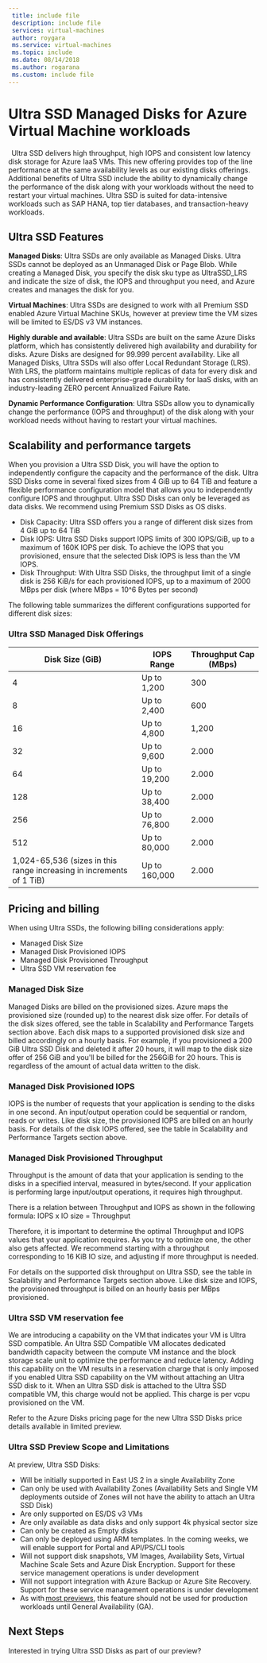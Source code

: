 ```yaml
---
 title: include file
 description: include file
 services: virtual-machines
 author: roygara
 ms.service: virtual-machines
 ms.topic: include
 ms.date: 08/14/2018
 ms.author: rogarana
 ms.custom: include file
---
```


# Ultra SSD Managed Disks for Azure Virtual Machine workloads 
  
Ultra SSD delivers high throughput, high IOPS and consistent low latency disk storage for Azure IaaS VMs. This new offering provides top of the line performance at the same availability levels as our existing disks offerings. Additional benefits of Ultra SSD include the ability to dynamically change the performance of the disk along with your workloads without the need to restart your virtual machines. Ultra SSD is suited for data-intensive workloads such as SAP HANA, top tier databases, and transaction-heavy workloads.  

## Ultra SSD Features

**Managed Disks**: Ultra SSDs are only available as Managed Disks. Ultra SSDs cannot be deployed as an Unmanaged Disk or Page Blob. While creating a Managed Disk, you specify the disk sku type as UltraSSD_LRS and indicate the size of disk, the IOPS and throughput you need, and Azure creates and manages the disk for you.  

**Virtual Machines**: Ultra SSDs are designed to work with all Premium SSD enabled Azure Virtual Machine SKUs, however at preview time the VM sizes will be limited to ES/DS v3 VM instances.  

**Highly durable and available**: Ultra SSDs are built on the same Azure Disks platform, which has consistently delivered high availability and durability for disks. Azure Disks are designed for 99.999 percent availability. Like all Managed Disks, Ultra SSDs will also offer Local Redundant Storage (LRS). With LRS, the platform maintains multiple replicas of data for every disk and has consistently delivered enterprise-grade durability for IaaS disks, with an industry-leading ZERO percent Annualized Failure Rate.

**Dynamic Performance Configuration**: Ultra SSDs allow you to dynamically change the performance (IOPS and throughput) of the disk along with your workload needs without having to restart your virtual machines.

## Scalability and performance targets

When you provision a Ultra SSD Disk, you will have the option to independently configure the capacity and the performance of the disk. Ultra SSD Disks come in several fixed sizes from 4 GiB up to 64 TiB and feature a flexible performance configuration model that allows you to independently configure IOPS and throughput. Ultra SSD Disks can only be leveraged as data disks. We recommend using Premium SSD Disks as OS disks.

- Disk Capacity: Ultra SSD offers you a range of different disk sizes from 4 GiB up to 64 TiB 
- Disk IOPS: Ultra SSD Disks support IOPS limits of 300 IOPS/GiB, up to a maximum of 160K IOPS per disk. To achieve the IOPS that you provisioned, ensure that the selected Disk IOPS is less than the VM IOPS.
- Disk Throughput: With Ultra SSD Disks, the throughput limit of a single disk is 256 KiB/s for each provisioned IOPS, up to a maximum of 2000 MBps per disk (where MBps = 10^6 Bytes per second)

The following table summarizes the different configurations supported for different disk sizes:  

### Ultra SSD Managed Disk Offerings

|Disk Size (GiB)  |IOPS Range  |Throughput Cap (MBps)  |
|---------|---------|---------|
|4     |Up to 1,200         |300         |
|8     |Up to 2,400         |600         |
|16     |Up to 4,800         |1,200         |
|32     |Up to 9,600         |2.000         |
|64     |Up to 19,200         |2.000         |
|128     |Up to 38,400         |2.000         |
|256     |Up to 76,800         |2.000         |
|512     |Up to 80,000         |2.000         |
|1,024-65,536 (sizes in this range increasing in increments of 1 TiB)     |Up to 160,000         |2.000         |

## Pricing and billing

When using Ultra SSDs, the following billing considerations apply:

- Managed Disk Size
- Managed Disk Provisioned IOPS
- Managed Disk Provisioned Throughput
- Ultra SSD VM reservation fee

### Managed Disk Size

Managed Disks are billed on the provisioned sizes. Azure maps the provisioned size (rounded up) to the nearest disk size offer. For details of the disk sizes offered, see the table in Scalability and Performance Targets section above. Each disk maps to a supported provisioned disk size and billed accordingly on a hourly basis. For example, if you provisioned a 200 GiB Ultra SSD Disk and deleted it after 20 hours, it will map to the disk size offer of 256 GiB and you'll be billed for the 256GiB for 20 hours. This is regardless of the amount of actual data written to the disk. 

### Managed Disk Provisioned IOPS

IOPS is the number of requests that your application is sending to the disks in one second. An input/output operation could be sequential or random, reads or writes. Like disk size, the provisioned IOPS are billed on an hourly basis. 
For details of the disk IOPS offered, see the table in Scalability and Performance Targets section above.

### Managed Disk Provisioned Throughput

Throughput is the amount of data that your application is sending to the disks in a specified interval, measured in bytes/second. If your application is performing large input/output operations, it requires high throughput.  

There is a relation between Throughput and IOPS as shown in the following formula:  IOPS x IO size = Throughput

Therefore, it is important to determine the optimal Throughput and IOPS values that your application requires. As you try to optimize one, the other also gets affected. We recommend starting with a throughput corresponding to 16 KiB IO size, and adjusting if more throughput is needed.

For details on the supported disk throughput on Ultra SSD, see the table in Scalability and Performance Targets section above. Like disk size and IOPS, the provisioned throughput is billed on an hourly basis per MBps provisioned.

### Ultra SSD VM reservation fee

We are introducing a capability on the VM that indicates your VM is Ultra SSD compatible. An Ultra SSD Compatible VM allocates dedicated bandwidth capacity between the compute VM instance and the block storage scale unit to optimize the performance and reduce latency. Adding this capability on the VM results in a reservation charge that is only imposed if you enabled Ultra SSD capability on the VM without attaching an Ultra SSD disk to it. When an Ultra SSD disk is attached to the Ultra SSD compatible VM, this charge would not be applied. This charge is per vcpu provisioned on the VM.

Refer to the Azure Disks pricing page for the new Ultra SSD Disks price details available in limited preview.

### Ultra SSD Preview Scope and Limitations

At preview, Ultra SSD Disks:

- Will be initially supported in East US 2 in a single Availability Zone  
- Can only be used with Availability Zones (Availability Sets and Single VM deployments outside of Zones will not have the ability to attach an Ultra SSD Disk)
- Are only supported on ES/DS v3 VMs
- Are only available as data disks and only support 4k physical sector size  
- Can only be created as Empty disks  
- Can only be deployed using ARM templates. In the coming weeks, we will enable support for Portal and API/PS/CLI tools 
- Will not support disk snapshots, VM Images, Availability Sets, Virtual Machine Scale Sets and Azure Disk Encryption. Support for these service management operations is under development
- Will not support integration with Azure Backup or Azure Site Recovery. Support for these service management operations is under development
- As with [most previews](https://azure.microsoft.com/en-us/support/legal/preview-supplemental-terms/), this feature should not be used for production workloads until General Availability (GA).

## Next Steps

Interested in trying Ultra SSD Disks as part of our preview?